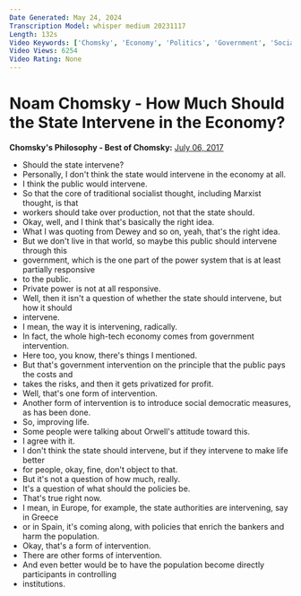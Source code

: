 ```yaml
---
Date Generated: May 24, 2024
Transcription Model: whisper medium 20231117
Length: 132s
Video Keywords: ['Chomsky', 'Economy', 'Politics', 'Government', 'Socialism', 'Anarchism', 'Libertarian socialism', 'Noam Chomsky', 'Social democracy', 'Democracy', 'Regulations', 'Intervention', 'State']
Video Views: 6254
Video Rating: None
---
```


# Noam Chomsky - How Much Should the State Intervene in the Economy?
**Chomsky's Philosophy - Best of Chomsky:** [July 06, 2017](https://www.youtube.com/watch?v=LZa8oUSgLtI)
*  Should the state intervene?
*  Personally, I don't think the state would intervene in the economy at all.
*  I think the public would intervene.
*  So that the core of traditional socialist thought, including Marxist thought, is that
*  workers should take over production, not that the state should.
*  Okay, well, and I think that's basically the right idea.
*  What I was quoting from Dewey and so on, yeah, that's the right idea.
*  But we don't live in that world, so maybe this public should intervene through this
*  government, which is the one part of the power system that is at least partially responsive
*  to the public.
*  Private power is not at all responsive.
*  Well, then it isn't a question of whether the state should intervene, but how it should
*  intervene.
*  I mean, the way it is intervening, radically.
*  In fact, the whole high-tech economy comes from government intervention.
*  Here too, you know, there's things I mentioned.
*  But that's government intervention on the principle that the public pays the costs and
*  takes the risks, and then it gets privatized for profit.
*  Well, that's one form of intervention.
*  Another form of intervention is to introduce social democratic measures, as has been done.
*  So, improving life.
*  Some people were talking about Orwell's attitude toward this.
*  I agree with it.
*  I don't think the state should intervene, but if they intervene to make life better
*  for people, okay, fine, don't object to that.
*  But it's not a question of how much, really.
*  It's a question of what should the policies be.
*  That's true right now.
*  I mean, in Europe, for example, the state authorities are intervening, say in Greece
*  or in Spain, it's coming along, with policies that enrich the bankers and harm the population.
*  Okay, that's a form of intervention.
*  There are other forms of intervention.
*  And even better would be to have the population become directly participants in controlling
*  institutions.
